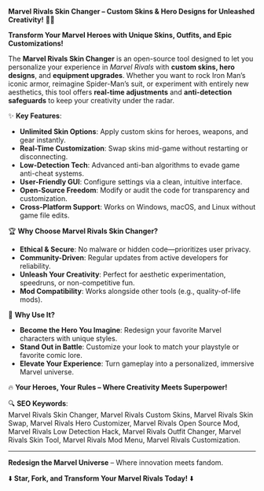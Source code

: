 **Marvel Rivals Skin Changer – Custom Skins & Hero Designs for Unleashed Creativity!** 🎨🦸  

**Transform Your Marvel Heroes with Unique Skins, Outfits, and Epic Customizations!**  

The **Marvel Rivals Skin Changer** is an open-source tool designed to let you personalize your experience in *Marvel Rivals* with **custom skins, hero designs**, and **equipment upgrades**. Whether you want to rock Iron Man’s iconic armor, reimagine Spider-Man’s suit, or experiment with entirely new aesthetics, this tool offers **real-time adjustments** and **anti-detection safeguards** to keep your creativity under the radar.  

✨ **Key Features**:  
- **Unlimited Skin Options**: Apply custom skins for heroes, weapons, and gear instantly.  
- **Real-Time Customization**: Swap skins mid-game without restarting or disconnecting.  
- **Low-Detection Tech**: Advanced anti-ban algorithms to evade game anti-cheat systems.  
- **User-Friendly GUI**: Configure settings via a clean, intuitive interface.  
- **Open-Source Freedom**: Modify or audit the code for transparency and customization.  
- **Cross-Platform Support**: Works on Windows, macOS, and Linux without game file edits.  

🏆 **Why Choose Marvel Rivals Skin Changer?**  
- **Ethical & Secure**: No malware or hidden code—prioritizes user privacy.  
- **Community-Driven**: Regular updates from active developers for reliability.  
- **Unleash Your Creativity**: Perfect for aesthetic experimentation, speedruns, or non-competitive fun.  
- **Mod Compatibility**: Works alongside other tools (e.g., quality-of-life mods).  

🚀 **Why Use It?**  
- **Become the Hero You Imagine**: Redesign your favorite Marvel characters with unique styles.  
- **Stand Out in Battle**: Customize your look to match your playstyle or favorite comic lore.  
- **Elevate Your Experience**: Turn gameplay into a personalized, immersive Marvel universe.  

🔥 **Your Heroes, Your Rules – Where Creativity Meets Superpower!**  

🔍 **SEO Keywords**:  
Marvel Rivals Skin Changer, Marvel Rivals Custom Skins, Marvel Rivals Skin Swap, Marvel Rivals Hero Customizer, Marvel Rivals Open Source Mod, Marvel Rivals Low Detection Hack, Marvel Rivals Outfit Changer, Marvel Rivals Skin Tool, Marvel Rivals Mod Menu, Marvel Rivals Customization.  

---  
**Redesign the Marvel Universe** – Where innovation meets fandom.  

⬇️ **Star, Fork, and Transform Your Marvel Rivals Today!** ⬇️
